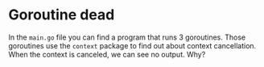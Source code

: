 # Goroutine dead

In the `main.go` file you can find a program that runs 3 goroutines. Those goroutines use the `context` package to find out about context cancellation. When the context is canceled, we can see no output. Why?

